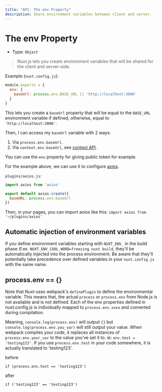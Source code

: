 ```yaml
---
title: "API: The env Property"
description: Share environment variables between client and server.
---
```


# The env Property

- Type: `Object`

> Nuxt.js lets you create environment variables that will be shared for the client and server-side.

Example (`nuxt.config.js`):

```js
module.exports = {
  env: {
    baseUrl: process.env.BASE_URL || 'http://localhost:3000'
  }
}
```

This lets you create a `baseUrl` property that will be equal to the `BASE_URL` environment variable if defined, otherwise, equal to `'http://localhost:3000'`.

Then, I can access my `baseUrl` variable with 2 ways:

1. Via `process.env.baseUrl`.
2. Via `context.env.baseUrl`, see [context API](/api/context).

You can use the `env` property for giving public token for example.

For the example above, we can use it to configure [axios](https://github.com/mzabriskie/axios).

`plugins/axios.js`:

```js
import axios from 'axios'

export default axios.create({
  baseURL: process.env.baseUrl
})
```

Then, in your pages, you can import axios like this: `import axios from '~/plugins/axios'`

## Automatic injection of environment variables

If you define environment variables starting with `NUXT_ENV_` in the build phase (f.ex. `NUXT_ENV_COOL_WORD=freezing nuxt build`, they'll be automatically injected into the process environment. Be aware that they'll potentially take precedence over defined variables in your `nuxt.config.js` with the same name.

## process.env == {}

Note that Nuxt uses webpack's `definePlugin` to define the environmental variable. This means that, the actual `process` or `process.env` from Node.js is not available and is not defined. Each of the env properties defined in nuxt.config.js is individually mapped to `process.env.xxxx` and converted during compilation.

Meaning, `console.log(process.env)` will output `{}` but `console.log(process.env.you_var)` will still output your value. When webpack compiles your code, it replaces all instances of `process.env.your_var` to the value you've set it to. ie: `env.test = 'testing123'`. If you use `process.env.test` in your code somewhere, it is actually translated to 'testing123'.

before

```
if (process.env.test == 'testing123')
```

after

```
if ('testing123' == 'testing123')
```
